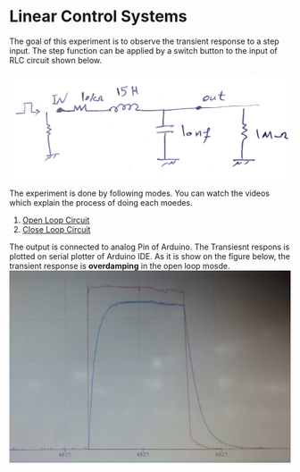 # Linear Control Systems

The goal of this experiment is to observe the transient response to a step input. The step function can be applied by a switch button to the input of RLC circuit shown below. 

![RLC Circuit](https://github.com/PAminai/Linear-Control-Systems/blob/main/Figures/Circuit.jpg)

The experiment is done by following modes. You can watch the videos which explain the process of doing each moedes.
1. [Open Loop Circuit](https://drive.google.com/file/d/1OE4JFg5xxvIaEPbVWiGb9daZHWWuhP8U/view?usp=sharing)
2. [Close Loop Circuit](https://drive.google.com/file/d/1cj2MYVkfRylpmGOx7GooLaXQM8Sw5FnG/view?usp=sharing)

The output is connected to analog Pin of Arduino. The Transiesnt respons is plotted on serial plotter of Arduino IDE. As it is show on the figure below, the transient response is **overdamping** in the open loop mosde.
![Transient Response](https://github.com/PAminai/Linear-Control-Systems/blob/main/Figures/Overdamp%20Response.JPG)

